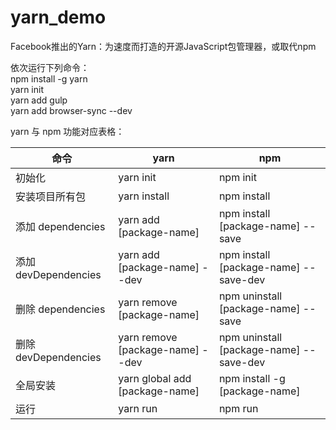 # yarn_demo
Facebook推出的Yarn：为速度而打造的开源JavaScript包管理器，或取代npm    

依次运行下列命令：  
npm install -g yarn    
yarn init       
yarn add gulp    
yarn add browser-sync --dev    

yarn 与 npm 功能对应表格：

命令 | yarn | npm
--- | --- | ---
初始化 | yarn init | npm init
安装项目所有包 | yarn install | npm install
添加 dependencies | yarn add [package-name]  | npm install [package-name] --save
添加 devDependencies | yarn add [package-name] --dev | npm install [package-name] --save-dev
删除 dependencies | yarn remove [package-name]  | npm uninstall [package-name] --save
删除 devDependencies | yarn remove [package-name] --dev | npm uninstall [package-name] --save-dev
全局安装 | yarn global add [package-name] | npm install -g [package-name]
运行 | yarn run | npm run
  
